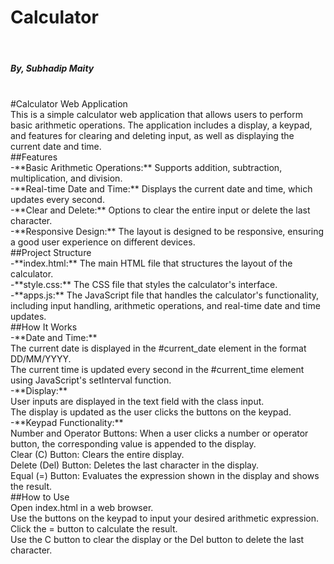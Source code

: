 <h1>Calculator</h1>
<br>
<h5>By, Subhadip Maity</h5>
<br>
#Calculator Web Application
<br>
This is a simple calculator web application that allows users to perform basic arithmetic operations. The application includes a display, a keypad, and features for clearing and deleting input, as well as displaying the current date and time.
<br>
##Features
<br>
-**Basic Arithmetic Operations:** Supports addition, subtraction, multiplication, and division.<br>
-**Real-time Date and Time:** Displays the current date and time, which updates every second.<br>
-**Clear and Delete:** Options to clear the entire input or delete the last character.<br>
-**Responsive Design:** The layout is designed to be responsive, ensuring a good user experience on different devices.<br>
##Project Structure<br>
-**index.html:** The main HTML file that structures the layout of the calculator.<br>
-**style.css:** The CSS file that styles the calculator's interface.<br>
-**apps.js:** The JavaScript file that handles the calculator's functionality, including input handling, arithmetic operations, and real-time date and time updates.<br>
##How It Works<br>
-**Date and Time:**<br>
The current date is displayed in the #current_date element in the format DD/MM/YYYY.<br>
The current time is updated every second in the #current_time element using JavaScript's setInterval function.<br>
-**Display:**<br>
User inputs are displayed in the text field with the class input.<br>
The display is updated as the user clicks the buttons on the keypad.<br>
-**Keypad Functionality:**<br>
Number and Operator Buttons: When a user clicks a number or operator button, the corresponding value is appended to the display.<br>
Clear (C) Button: Clears the entire display.<br>
Delete (Del) Button: Deletes the last character in the display.<br>
Equal (=) Button: Evaluates the expression shown in the display and shows the result.<br>
##How to Use<br>
Open index.html in a web browser.<br>
Use the buttons on the keypad to input your desired arithmetic expression.<br>
Click the = button to calculate the result.<br>
Use the C button to clear the display or the Del button to delete the last character.<br>

